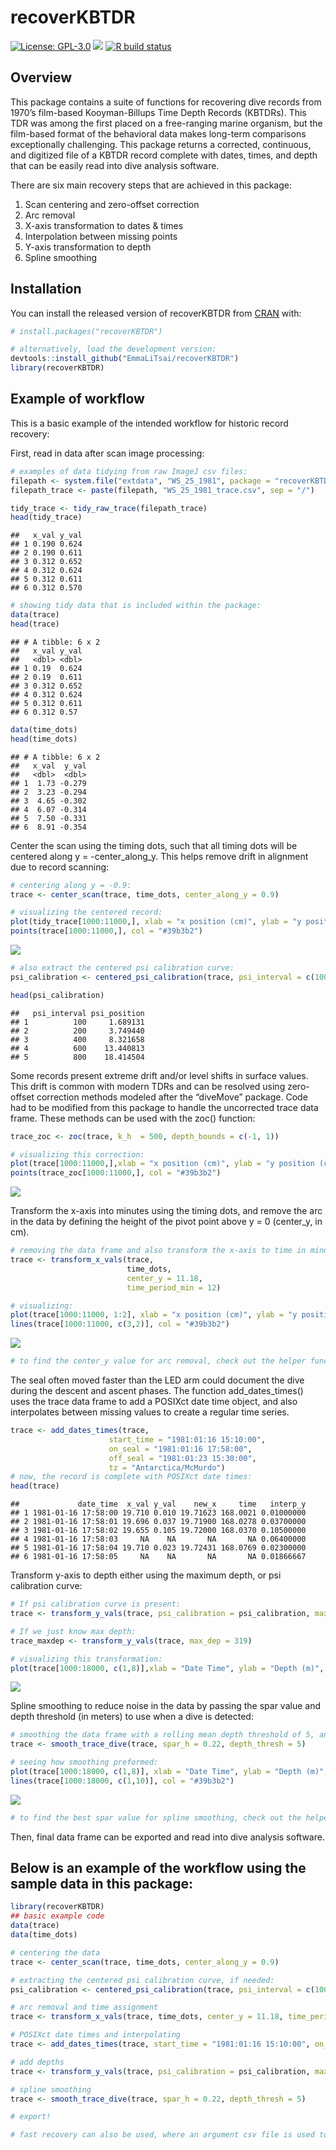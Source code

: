 recoverKBTDR
================

<!-- README.md is generated from README.Rmd. Please edit this file -->
<!-- badges: start -->

[![License:
GPL-3.0](https://img.shields.io/badge/license-GPL--3.0-blue.svg)](https://cran.r-project.org/web/licenses/GPL-3.0)
[![](https://img.shields.io/github/last-commit/EmmaLiTsai/recoverKBTDR.svg)](https://github.com/EmmaLiTsai/recoverKBTDR/commits/main)
[![R build
status](https://github.com/EmmaLiTsai/recoverKBTDR/workflows/R-CMD-check/badge.svg)](https://github.com/EmmaLiTsai/recoverKBTDR/actions)
<!-- [![R-CMD-check](https://github.com/EmmaLiTsai/recoverKBTDR/workflows/R-CMD-check/badge.svg)](https://github.com/EmmaLiTsai/recoverKBTDR/actions) -->
<!-- badges: end -->

## Overview

This package contains a suite of functions for recovering dive records
from 1970’s film-based Kooyman-Billups Time Depth Records (KBTDRs). This
TDR was among the first placed on a free-ranging marine organism, but
the film-based format of the behavioral data makes long-term comparisons
exceptionally challenging. This package returns a corrected, continuous,
and digitized file of a KBTDR record complete with dates, times, and
depth that can be easily read into dive analysis software.

There are six main recovery steps that are achieved in this package:

1.  Scan centering and zero-offset correction
2.  Arc removal
3.  X-axis transformation to dates & times
4.  Interpolation between missing points
5.  Y-axis transformation to depth
6.  Spline smoothing

## Installation

You can install the released version of recoverKBTDR from
[CRAN](https://CRAN.R-project.org) with:

``` r
# install.packages("recoverKBTDR")

# alternatively, load the development version: 
devtools::install_github("EmmaLiTsai/recoverKBTDR")
library(recoverKBTDR)
```

## Example of workflow

This is a basic example of the intended workflow for historic record
recovery:

First, read in data after scan image processing:

``` r
# examples of data tidying from raw ImageJ csv files: 
filepath <- system.file("extdata", "WS_25_1981", package = "recoverKBTDR")
filepath_trace <- paste(filepath, "WS_25_1981_trace.csv", sep = "/")

tidy_trace <- tidy_raw_trace(filepath_trace)
head(tidy_trace)
```

    ##   x_val y_val
    ## 1 0.190 0.624
    ## 2 0.190 0.611
    ## 3 0.312 0.652
    ## 4 0.312 0.624
    ## 5 0.312 0.611
    ## 6 0.312 0.570

``` r
# showing tidy data that is included within the package:
data(trace)
head(trace)
```

    ## # A tibble: 6 x 2
    ##   x_val y_val
    ##   <dbl> <dbl>
    ## 1 0.19  0.624
    ## 2 0.19  0.611
    ## 3 0.312 0.652
    ## 4 0.312 0.624
    ## 5 0.312 0.611
    ## 6 0.312 0.57

``` r
data(time_dots)
head(time_dots)
```

    ## # A tibble: 6 x 2
    ##   x_val  y_val
    ##   <dbl>  <dbl>
    ## 1  1.73 -0.279
    ## 2  3.23 -0.294
    ## 3  4.65 -0.302
    ## 4  6.07 -0.314
    ## 5  7.50 -0.331
    ## 6  8.91 -0.354

Center the scan using the timing dots, such that all timing dots will be
centered along y = -center_along_y. This helps remove drift in alignment
due to record scanning:

``` r
# centering along y = -0.9: 
trace <- center_scan(trace, time_dots, center_along_y = 0.9)

# visualizing the centered record: 
plot(tidy_trace[1000:11000,], xlab = "x position (cm)", ylab = "y position (cm)", type = "p", main = "Scan Centering") 
points(trace[1000:11000,], col = "#39b3b2")
```

![](README_files/figure-gfm/unnamed-chunk-3-1.png)<!-- -->

``` r
# also extract the centered psi calibration curve: 
psi_calibration <- centered_psi_calibration(trace, psi_interval = c(100, 200, 400, 600, 800))

head(psi_calibration)
```

    ##   psi_interval psi_position
    ## 1          100     1.689131
    ## 2          200     3.749440
    ## 3          400     8.321658
    ## 4          600    13.440813
    ## 5          800    18.414504

Some records present extreme drift and/or level shifts in surface
values. This drift is common with modern TDRs and can be resolved using
zero-offset correction methods modeled after the “diveMove” package.
Code had to be modified from this package to handle the uncorrected
trace data frame. These methods can be used with the zoc() function:

``` r
trace_zoc <- zoc(trace, k_h  = 500, depth_bounds = c(-1, 1))

# visualizing this correction: 
plot(trace[1000:11000,],xlab = "x position (cm)", ylab = "y position (cm)", type = "p", main = "ZOC")
points(trace_zoc[1000:11000,], col = "#39b3b2")
```

![](README_files/figure-gfm/unnamed-chunk-4-1.png)<!-- -->

Transform the x-axis into minutes using the timing dots, and remove the
arc in the data by defining the height of the pivot point above y = 0
(center_y, in cm).

``` r
# removing the data frame and also transform the x-axis to time in minutes from the origin. 
trace <- transform_x_vals(trace, 
                          time_dots, 
                          center_y = 11.18,
                          time_period_min = 12)

# visualizing:
plot(trace[1000:11000, 1:2], xlab = "x position (cm)", ylab = "y position (cm)", type = "p", main = "Arc Removal")
lines(trace[1000:11000, c(3,2)], col = "#39b3b2")
```

![](README_files/figure-gfm/unnamed-chunk-5-1.png)<!-- -->

``` r
# to find the center_y value for arc removal, check out the helper function ?find_center_y() 
```

The seal often moved faster than the LED arm could document the dive
during the descent and ascent phases. The function add_dates_times()
uses the trace data frame to add a POSIXct date time object, and also
interpolates between missing values to create a regular time series.

``` r
trace <- add_dates_times(trace,
                      start_time = "1981:01:16 15:10:00",
                      on_seal = "1981:01:16 17:58:00",
                      off_seal = "1981:01:23 15:30:00", 
                      tz = "Antarctica/McMurdo")
# now, the record is complete with POSIXct date times: 
head(trace)
```

    ##             date_time  x_val y_val    new_x     time   interp_y
    ## 1 1981-01-16 17:58:00 19.710 0.010 19.71623 168.0021 0.01000000
    ## 2 1981-01-16 17:58:01 19.696 0.037 19.71900 168.0278 0.03700000
    ## 3 1981-01-16 17:58:02 19.655 0.105 19.72000 168.0370 0.10500000
    ## 4 1981-01-16 17:58:03     NA    NA       NA       NA 0.06400000
    ## 5 1981-01-16 17:58:04 19.710 0.023 19.72431 168.0769 0.02300000
    ## 6 1981-01-16 17:58:05     NA    NA       NA       NA 0.01866667

Transform y-axis to depth either using the maximum depth, or psi
calibration curve:

``` r
# If psi calibration curve is present:
trace <- transform_y_vals(trace, psi_calibration = psi_calibration, max_psi = 900, max_position = 22.45)

# If we just know max depth:
trace_maxdep <- transform_y_vals(trace, max_dep = 319)

# visualizing this transformation: 
plot(trace[1000:18000, c(1,8)],xlab = "Date Time", ylab = "Depth (m)", type = "l", main = "Depth & Time Transformation")
```

![](README_files/figure-gfm/unnamed-chunk-7-1.png)<!-- -->

Spline smoothing to reduce noise in the data by passing the spar value
and depth threshold (in meters) to use when a dive is detected:

``` r
# smoothing the data frame with a rolling mean depth threshold of 5, and a spar value of 0.22 when a dive is detected: 
trace <- smooth_trace_dive(trace, spar_h = 0.22, depth_thresh = 5)

# seeing how smoothing preformed: 
plot(trace[1000:18000, c(1,8)], xlab = "Date Time", ylab = "Depth (m)", type = "l", main = "Smoothing Transformation", lwd = 3)
lines(trace[1000:18000, c(1,10)], col = "#39b3b2")
```

![](README_files/figure-gfm/unnamed-chunk-8-1.png)<!-- -->

``` r
# to find the best spar value for spline smoothing, check out the helper function ?find_best_spar() 
```

Then, final data frame can be exported and read into dive analysis
software.

## Below is an example of the workflow using the sample data in this package:

``` r
library(recoverKBTDR)
## basic example code
data(trace) 
data(time_dots)

# centering the data
trace <- center_scan(trace, time_dots, center_along_y = 0.9)

# extracting the centered psi calibration curve, if needed: 
psi_calibration <- centered_psi_calibration(trace, psi_interval = c(100, 200, 400, 600, 800))

# arc removal and time assignment 
trace <- transform_x_vals(trace, time_dots, center_y = 11.18, time_period_min = 12)

# POSIXct date times and interpolating
trace <- add_dates_times(trace, start_time = "1981:01:16 15:10:00", on_seal = "1981:01:16 17:58:00", off_seal = "1981:01:23 15:30:00", tz = "Antarctica/McMurdo")

# add depths
trace <- transform_y_vals(trace, psi_calibration = psi_calibration, max_psi = 900, max_position = 22.45)

# spline smoothing 
trace <- smooth_trace_dive(trace, spar_h = 0.22, depth_thresh = 5)

# export! 

# fast recovery can also be used, where an argument csv file is used to quickly pass arguments to the functions above. For use, check out the ?fast_recovery(filepath)
```
